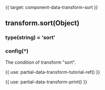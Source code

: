
{{ target: component-data-transform-sort }}

## transform.sort(Object)

### type(string) = 'sort'

### config(*)

The condition of transform "sort".

{{ use: partial-data-transform-tutorial-ref() }}

{{ use: partial-data-transform-print() }}


